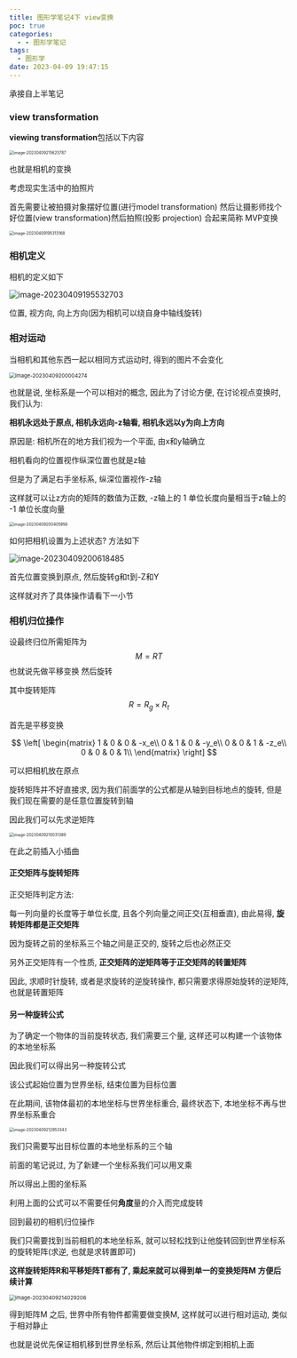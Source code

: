 ```yaml
---
title: 图形学笔记4下 view变换
poc: true
categories:
  - - 图形学笔记
tags:
  - 图形学
date: 2023-04-09 19:47:15
---
```


承接自上半笔记

### view transformation

**viewing transformation**包括以下内容

<img src="https://raw.githubusercontent.com/Valkierja/ALLPIC/main/img/202304092156821.png" alt="image-20230409215625787" style="zoom:50%;" />

也就是相机的变换

考虑现实生活中的拍照片

首先需要让被拍摄对象摆好位置(进行model transformation) 然后让摄影师找个好位置(view transformation)然后拍照(投影 projection) 合起来简称 MVP变换



<img src="https://raw.githubusercontent.com/Valkierja/ALLPIC/main/img/202304091953234.png" alt="image-20230409195313168" style="zoom:50%;" />



### 相机定义

相机的定义如下

![image-20230409195532703](https://raw.githubusercontent.com/Valkierja/ALLPIC/main/img/202304091955730.png)

位置, 视方向, 向上方向(因为相机可以绕自身中轴线旋转)



### 相对运动

当相机和其他东西一起以相同方式运动时, 得到的图片不会变化

<img src="https://raw.githubusercontent.com/Valkierja/ALLPIC/main/img/202304092000326.png" alt="image-20230409200004274" style="zoom:67%;" />

也就是说, 坐标系是一个可以相对的概念, 因此为了讨论方便, 在讨论视点变换时, 我们认为:

**相机永远处于原点, 相机永远向-z轴看, 相机永远以y为向上方向**

原因是: 相机所在的地方我们视为一个平面, 由x和y轴确立

相机看向的位置视作纵深位置也就是z轴

但是为了满足右手坐标系, 纵深位置视作-z轴

这样就可以让z方向的矩阵的数值为正数, -z轴上的 1 单位长度向量相当于z轴上的 -1 单位长度向量

<img src="https://raw.githubusercontent.com/Valkierja/ALLPIC/main/img/202304092004987.png" alt="image-20230409200405956" style="zoom:50%;" />

如何把相机设置为上述状态? 方法如下

![image-20230409200618485](https://raw.githubusercontent.com/Valkierja/ALLPIC/main/img/202304092006514.png)

首先位置变换到原点, 然后旋转g和t到-Z和Y

这样就对齐了具体操作请看下一小节

### 相机归位操作

设最终归位所需矩阵为 $$M = RT$$ 也就说先做平移变换 然后旋转

其中旋转矩阵 $$ R = R_g \times R_t$$

首先是平移变换


$$
\left[
\begin{matrix}
1 & 0 & 0 & -x_e\\
0 & 1 & 0 & -y_e\\
0 & 0 & 1 & -z_e\\
0 & 0 & 0 & 1\\
\end{matrix}
\right]
$$



可以把相机放在原点



旋转矩阵并不好直接求, 因为我们前面学的公式都是从轴到目标地点的旋转, 但是我们现在需要的是任意位置旋转到轴

因此我们可以先求逆矩阵

<img src="https://raw.githubusercontent.com/Valkierja/ALLPIC/main/img/202304092100421.png" alt="image-20230409210031389" style="zoom:50%;" />





在此之前插入小插曲

#### 正交矩阵与旋转矩阵

正交矩阵判定方法:

每一列向量的长度等于单位长度, 且各个列向量之间正交(互相垂直), 由此易得, **旋转矩阵都是正交矩阵**

因为旋转之前的坐标系三个轴之间是正交的, 旋转之后也必然正交

另外正交矩阵有一个性质, **正交矩阵的逆矩阵等于正交矩阵的转置矩阵**

因此, 求顺时针旋转, 或者是求旋转的逆旋转操作, 都只需要求得原始旋转的逆矩阵, 也就是转置矩阵

#### 另一种旋转公式

为了确定一个物体的当前旋转状态, 我们需要三个量, 这样还可以构建一个该物体的本地坐标系

因此我们可以得出另一种旋转公式

该公式起始位置为世界坐标, 结束位置为目标位置

在此期间, 该物体最初的本地坐标与世界坐标重合, 最终状态下, 本地坐标不再与世界坐标系重合

<img src="C:/Users/valkie/AppData/Roaming/Typora/typora-user-images/image-20230409212953343.png" alt="image-20230409212953343" style="zoom:50%;" />

我们只需要写出目标位置的本地坐标系的三个轴

前面的笔记说过, 为了新建一个坐标系我们可以用叉乘

所以得出上图的坐标系

利用上面的公式可以不需要任何**角度**量的介入而完成旋转



回到最初的相机归位操作

我们只需要找到当前相机的本地坐标系, 就可以轻松找到让他旋转回到世界坐标系的旋转矩阵(求逆, 也就是求转置即可)

**这样旋转矩阵R和平移矩阵T都有了, 乘起来就可以得到单一的变换矩阵M 方便后续计算**

<img src="https://raw.githubusercontent.com/Valkierja/ALLPIC/main/img/202304092140226.png" alt="image-20230409214029206" style="zoom:67%;" />



得到矩阵M 之后, 世界中所有物件都需要做变换M, 这样就可以进行相对运动, 类似于相对静止

也就是说优先保证相机移到世界坐标系, 然后让其他物件绑定到相机上面



